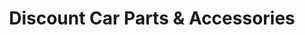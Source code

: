 ---
title: "Discount Car Parts & Accessories"
url: /birmingham/discount-car-parts-and-accessories/
shop: car parts
---
